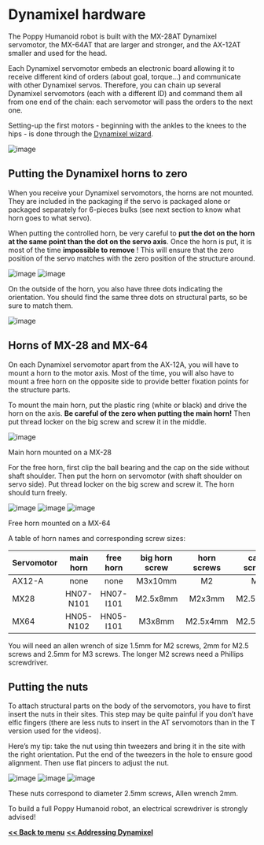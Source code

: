 # Dynamixel hardware

The Poppy Humanoid robot is built with the MX-28AT Dynamixel servomotor, the MX-64AT that are larger and stronger, and the AX-12AT smaller and used for the head.

Each Dynamixel servomotor embeds an electronic board allowing it to
receive different kind of orders (about goal, torque...) and communicate
with other Dynamixel servos. Therefore, you can chain up several
Dynamixel servomotors (each with a different ID) and command them all
from one end of the chain: each servomotor will pass the orders to the
next one.

Setting-up the first motors - beginning with the ankles to the knees to the hips - is done through the [Dynamixel
wizard](https://emanual.robotis.com/docs/en/software/dynamixel/dynamixel_wizard2/).

![image](../img/daisy_link.JPG)

## Putting the Dynamixel horns to zero 

When you receive your Dynamixel servomotors, the horns are not mounted.
They are included in the packaging if the servo is packaged alone or
packaged separately for 6-pieces bulks (see next section to know what
horn goes to what servo).

When putting the controlled horn, be very careful to **put the dot on
the horn at the same point than the dot on the servo axis**. Once the
horn is put, it is most of the time **impossible to remove** ! This will
ensure that the zero position of the servo matches with the zero
position of the structure around.

![image](../img/zero.JPG) ![image](../img/zero2.JPG)

On the outside of the horn, you also have three dots indicating the
orientation. You should find the same three dots on structural parts, so
be sure to match them.

![image](../img/zero3.JPG)

## Horns of MX-28 and MX-64

On each Dynamixel servomotor apart from the AX-12A, you will have to
mount a horn to the motor axis. Most of the time, you will also have to
mount a free horn on the opposite side to provide better fixation points
for the structure parts.

To mount the main horn, put the plastic ring (white or black) and drive
the horn on the axis. **Be careful of the zero when putting the main
horn!** Then put thread locker on the big screw and screw it in the
middle.

![image](../img/MX28N.JPG)

Main horn mounted on a MX-28

For the free horn, first clip the ball bearing and the cap on the side
without shaft shoulder. Then put the horn on servomotor (with shaft
shoulder on servo side). Put thread locker on the big screw and screw
it. The horn should turn freely.

![image](../img/MX64I1.JPG) ![image](../img/MX64I2.JPG) ![image](../img/MX64I3.JPG)

Free horn mounted on a MX-64

A table of horn names and corresponding screw sizes:


| Servomotor | main horn | free horn | big horn screw | horn screws | case screws|
|------------| :-----------: | :-----------: | :----------------:| :-------------: | :-------------:|
|AX12-A |      none |       none      |    M3x10mm |           M2      |       M2
|  MX28   |   HN07-N101 |  HN07-I101   |   M2.5x8mm  |       M2x3mm    |    M2.5x6mm
|  MX64    |  HN05-N102  | HN05-I101  |     M3x8mm  |        M2.5x4mm   |    M2.5x6mm |


You will need an allen wrench of size 1.5mm for M2 screws, 2mm for M2.5 screws
and 2.5mm for M3 screws. The longer M2 screws need a Phillips screwdriver.

## Putting the nuts

To attach structural parts on the body of the servomotors, you have to
first insert the nuts in their sites. This step may be quite painful if
you don’t have elfic fingers (there are less nuts to insert in the AT
servomotors than in the T version used for the videos).

Here’s my tip: take the nut using thin tweezers and bring it in the site
with the right orientation. Put the end of the tweezers in the hole to
ensure good alignment. Then use flat pincers to adjust the nut.

![image](../img/nuts1.JPG) ![image](../img/nuts2.JPG) ![image](../img/nuts3.JPG)

These nuts correspond to diameter 2.5mm screws, Allen wrench 2mm.

To build a full Poppy Humanoid robot, an electrical screwdriver is
strongly advised!

[**<< Back to menu**](assemblyGuide.md)
[**<< Addressing Dynamixel**](addressing_dynamixel.md)
